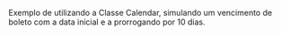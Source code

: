 Exemplo de utilizando a Classe Calendar, simulando um vencimento de boleto com a data inicial e a prorrogando por 10 dias.
